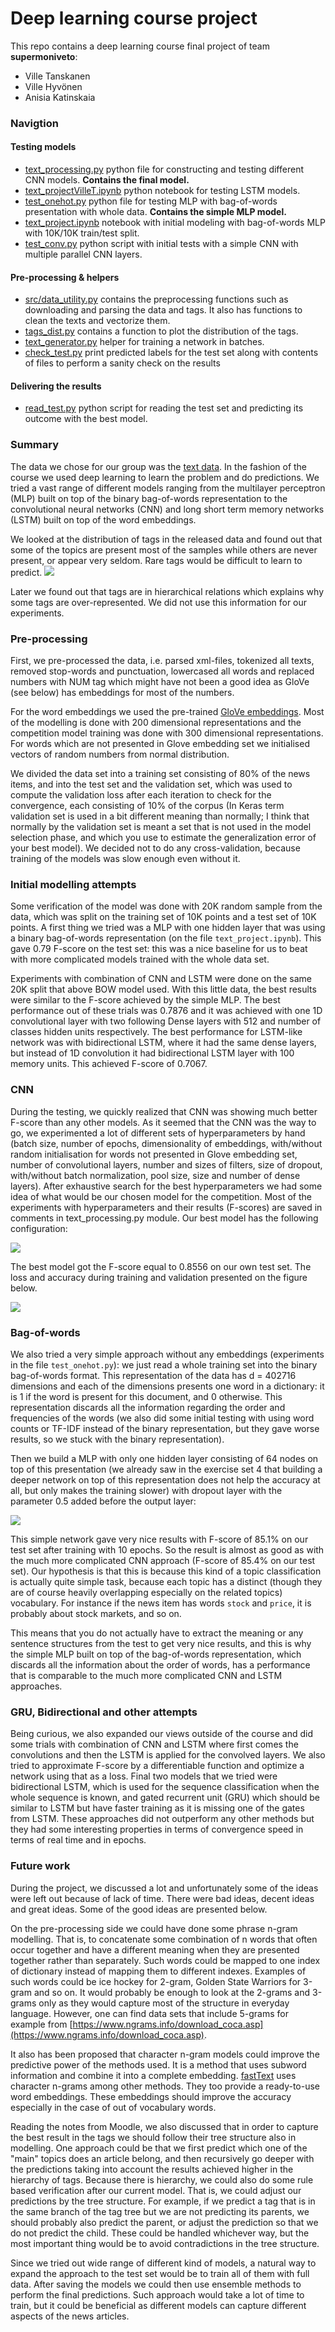 # Deep learning course project

This repo contains a deep learning course final project of team **supermoniveto**:
- Ville Tanskanen
- Ville Hyvönen
- Anisia Katinskaia


### Navigtion

#### Testing models
* [text_processing.py](https://github.com/vioshyvo/team-supermoniveto/blob/master/text_processing.py) python file for constructing and testing different CNN models. **Contains the final model.**
* [text_projectVilleT.ipynb](https://github.com/vioshyvo/team-supermoniveto/blob/master/text_projectVilleT.ipynb) python notebook for testing LSTM models.
* [test_onehot.py](https://github.com/vioshyvo/team-supermoniveto/blob/master/test_onehot.py) python file for testing MLP with bag-of-words presentation with whole data. **Contains the simple MLP model.**
* [text_project.ipynb](https://github.com/vioshyvo/team-supermoniveto/blob/master/text_project.ipynb) notebook with initial modeling with bag-of-words MLP with 10K/10K train/test split.
* [test_conv.py](https://github.com/vioshyvo/team-supermoniveto/blob/master/test_conv.py) python script with initial tests with a simple CNN with multiple parallel CNN layers.

#### Pre-processing & helpers

* [src/data_utility.py](https://github.com/vioshyvo/team-supermoniveto/blob/master/src/data_utility.py) contains the preprocessing functions such as downloading and parsing the data and tags. It also has functions to clean the texts and vectorize them.
* [tags_dist.py](https://github.com/vioshyvo/team-supermoniveto/blob/master/tags_dist.py) contains a function to plot the distribution of the tags.
* [text_generator.py](https://github.com/vioshyvo/team-supermoniveto/blob/master/text_generator.py) helper for training a network in batches.
* [check_test.py](https://github.com/vioshyvo/team-supermoniveto/blob/master/check_test.py) print predicted labels for the test set along with contents of files to perform a sanity check on the results

#### Delivering the results
* [read_test.py](https://github.com/vioshyvo/team-supermoniveto/blob/master/read_test.py) python script for reading the test set and predicting its outcome with the best model.


### Summary

The data we chose for our group was the [text data](https://keras.io/datasets/#reuters-newswire-topics-classification).
In the fashion of the course we used deep learning to learn the problem and do predictions.
We tried a vast range of different models ranging from the multilayer perceptron (MLP) built on top of the binary bag-of-words representation to the convolutional neural networks (CNN) and long short term memory networks (LSTM) built on top of the word embeddings.

We looked at the distribution of tags in the released data and found out that some of the topics are present most of the samples
 while others are never present, or appear very seldom. Rare tags would be difficult to learn to predict.
![](images/Figure_1.png)

Later we found out that tags are in hierarchical relations which explains why some tags are over-represented. We did not
use this information for our experiments.

### Pre-processing

First, we pre-processed the data, i.e. parsed xml-files, tokenized all texts, removed stop-words and punctuation,
lowercased all words and replaced numbers with NUM tag which might have not been a good idea as GloVe (see below) has embeddings for most of the numbers.

For the word embeddings we used the pre-trained [GloVe embeddings](https://nlp.stanford.edu/projects/glove/).
Most of the modelling is done with 200 dimensional representations and the competition model training was done with
300 dimensional representations. For words which are not presented in Glove embedding set we initialised vectors
of random numbers from normal distribution.

We divided the data set into a training set consisting of 80% of the news items, and into the test set and the validation set, which was used to compute the validation loss after each iteration to check for the convergence, each consisting of 10% of the corpus (In Keras term validation set is used in a bit different meaning than normally; I think that normally by the validation set is meant a set that is not used in the model selection phase, and which you use to estimate the generalization error of your best model). We decided not to do any cross-validation, because training of the models was slow enough even without it.

### Initial modelling attempts

Some verification of the model was done with 20K random sample from the data, which was split on the training set of 10K points and a test set of 10K points. A first thing we tried was a MLP with one hidden layer that was using a binary bag-of-words representation (on the file `text_project.ipynb`). This gave 0.79 F-score on the test set: this was a nice baseline for us to beat with more complicated models trained with the whole data set.

Experiments with combination of CNN and LSTM were done on the same 20K split that above BOW model used. With this little data, the best results were similar to the F-score achieved by the simple MLP. The best performance out of these trials was 0.7876 and it was achieved with one 1D convolutional layer with two following Dense layers with 512 and number of classes hidden units respectively. The best performance for LSTM-like network was with bidirectional LSTM, where it had the same dense layers, but instead of 1D convolution it had bidirectional LSTM layer with 100 memory units. This achieved F-score of 0.7067.


### CNN

During the testing, we quickly realized that CNN was showing much better F-score than any other models. As it seemed that
the CNN was the way to go, we experimented a lot of different sets of hyperparameters by hand (batch size, number of epochs,
dimensionality of embeddings, with/without random initialisation for words not presented in Glove embedding set, number of
convolutional layers, number and sizes of filters, size of dropout, with/without batch normalization, pool size, size and
number of dense layers). After exhaustive search for the best hyperparameters we had some idea of what would be
our chosen model for the competition. Most of the experiments with hyperparameters and their results (F-scores) are
saved in comments in text_processing.py module. Our best model has the following configuration:

![](images/CNN_conf.png)

The best model got the F-score equal to 0.8556 on our own test set. The loss and accuracy during training and validation presented on the figure below.

![](images/loss_acc.png)


### Bag-of-words

We also tried a very simple approach without any embeddings (experiments in the file `test_onehot.py`): we just read a whole training set into the binary bag-of-words format. This representation of the data has d = 402716 dimensions and each of the dimensions presents one word in a dictionary: it is 1 if the word is present for this document, and 0 otherwise. This representation discards all the information regarding the order and frequencies of the words (we also did some initial testing with using word counts or TF-IDF instead of the binary representation, but they gave worse results, so we stuck with the binary representation).

Then we build a MLP with only one hidden layer consisting of 64 nodes on top of this presentation (we already saw in the exercise set 4 that building a deeper network on top of this representation does not help the accuracy at all, but only makes the training slower) with dropout layer with the parameter 0.5 added before the output layer:

![](images/bow_model64.png)    

This simple network gave very nice results with F-score of 85.1% on our test set after training with 10 epochs. So the result is almost as good as with the much more complicated CNN approach (F-score of 85.4% on our test set). Our hypothesis is that this is because this kind of a topic classification is actually quite simple task, because each topic has a distinct (though they are of course heavily overlapping especially on the related topics) vocabulary. For instance if the news item has words `stock` and `price`, it is probably about stock markets, and so on.

This means that you do not actually have to extract the meaning or any sentence structures from the test to get very nice results, and this is why the simple MLP built on top of the bag-of-words representation, which discards all the information about the order of words, has a performance that is comparable to the much more complicated CNN and LSTM approaches.

### GRU, Bidirectional and other attempts

Being curious, we also expanded our views outside of the course and did some trials
with combination of CNN and LSTM where first comes the convolutions and then the LSTM is applied for the convolved layers. We also tried to approximate F-score by a differentiable function and optimize a network using that as a loss.
Final two models that we tried were bidirectional LSTM, which is used for the sequence classification when the whole sequence
is known, and gated recurrent unit (GRU) which should be similar to LSTM but have faster training as it is missing one
of the gates from LSTM. These approaches did not outperform any other methods but they had some interesting properties in terms of convergence speed in terms of real time and in epochs.


### Future work

During the project, we discussed a lot and unfortunately some of the ideas were left out because of lack of time.
There were bad ideas, decent ideas and great ideas. Some of the good ideas are presented below.

On the pre-processing side we could have done some phrase n-gram modelling.
That is, to concatenate some combination of n words that often occur together and have a different meaning when
 they are presented together rather than separately. Such words could be mapped to one index of dictionary instead
  of mapping them to different indexes. Examples of such words could be ice hockey for 2-gram, Golden State Warriors for 3-gram and so on.
   It would probably be enough to look at the 2-grams and 3-grams only as they would capture most of the structure
   in everyday language. However, one can find data sets that include 5-grams for example from [https://www.ngrams.info/download_coca.asp](https://www.ngrams.info/download_coca.asp).

   It also has been proposed that character n-gram models could improve the predictive power of the methods used. It is a method that uses subword information and combine it into a complete embedding. [fastText](https://fasttext.cc/) uses character n-grams among other methods. They too provide a ready-to-use word embeddings. These embeddings should improve the accuracy especially in the case of out of vocabulary words.

Reading the notes from Moodle, we also discussed that in order to capture the best result
in the tags we should follow their tree structure also in modelling. One approach could be that we first predict which one
of the "main" topics does an article belong, and then recursively go deeper with the predictions taking into account
the results achieved higher in the hierarchy of tags. Because there is hierarchy, we could also do some rule based
verification after our current model. That is, we could adjust our predictions by the tree structure.
For example, if we predict a tag that is in the same branch of the tag tree but we are not predicting its parents,
we should probably also predict the parent, or adjust the prediction so that we do not predict the child.
These could be handled whichever way, but the most important thing would be to avoid contradictions in the tree structure.

Since we tried out wide range of different kind of models, a natural way to expand the approach to the test set would be to train all of them with full data. After saving the models we could then use ensemble methods to perform the final predictions. Such approach would take a lot of time to train, but it could be beneficial as different models can capture different aspects of the news articles.
